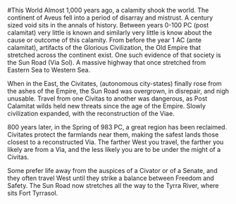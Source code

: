 #This World
Almost 1,000 years ago, a calamity shook the world. The continent of Aveus fell into a period of disarray and mistrust. A century sized void sits in the annals of history. Between years 0-100 PC (post calamitat) very little is known and similarly very little is know about the cause or outcome of this calamity. From before the year 1 AC (ante calamitat), artifacts of the Glorious Civilization, the Old Empire that stretched across the continent exist. One such evidence of that society is the Sun Road (Via Sol). A massive highway that once stretched from Eastern Sea to Western Sea. 

When in the East, the Civitates, (autonomous city-states) finally rose from the ashes of the Empire, the Sun Road was overgrown, in disrepair, and nigh unusable. Travel from one Civitas to another was dangerous, as Post Calamitat wilds held new threats since the age of the Empire. Slowly civilization expanded, with the reconstruction of the Viae. 

800 years later, in the Spring of 983 PC, a great region has been reclaimed. Civitates protect the farmlands near them, making the safest lands those closest to a reconstructed Via. The farther West you travel, the farther you likely are from a Via, and the less likely you are to be under the might of a Civitas.

Some prefer life away from the auspices of a Civator or of a Senate, and they often travel West until they strike a balance between Freedom and Safety. The Sun Road now stretches all the way to the Tyrra River, where sits Fort Tyrrasol.
